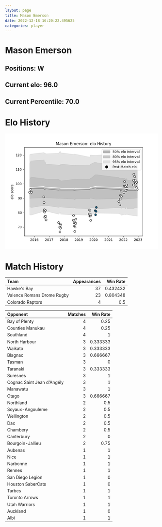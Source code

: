 ```yaml
---  
layout: page  
title: Mason Emerson  
date: 2022-12-18 16:20:22.495625  
categories: player  
---
```

# Mason Emerson

## Positions: W

## Current elo: 96.0

## Current Percentile: 70.0

# Elo History


![elo history](history_MasonEmerson.png)
# Match History


| Team                       |   Appearances |   Win Rate |
|:---------------------------|--------------:|-----------:|
| Hawke's Bay                |            37 |   0.432432 |
| Valence Romans Drome Rugby |            23 |   0.804348 |
| Colorado Raptors           |             4 |   0.5      |

| Opponent                   |   Matches |   Win Rate |
|:---------------------------|----------:|-----------:|
| Bay of Plenty              |         4 |   0.25     |
| Counties Manukau           |         4 |   0.25     |
| Southland                  |         4 |   1        |
| North Harbour              |         3 |   0.333333 |
| Waikato                    |         3 |   0.333333 |
| Blagnac                    |         3 |   0.666667 |
| Tasman                     |         3 |   0        |
| Taranaki                   |         3 |   0.333333 |
| Suresnes                   |         3 |   1        |
| Cognac Saint Jean d'Angély |         3 |   1        |
| Manawatu                   |         3 |   1        |
| Otago                      |         3 |   0.666667 |
| Northland                  |         2 |   0.5      |
| Soyaux-Angouleme           |         2 |   0.5      |
| Wellington                 |         2 |   0.5      |
| Dax                        |         2 |   0.5      |
| Chambery                   |         2 |   0.5      |
| Canterbury                 |         2 |   0        |
| Bourgoin-Jallieu           |         2 |   0.75     |
| Aubenas                    |         1 |   1        |
| Nice                       |         1 |   1        |
| Narbonne                   |         1 |   1        |
| Rennes                     |         1 |   1        |
| San Diego Legion           |         1 |   0        |
| Houston SaberCats          |         1 |   0        |
| Tarbes                     |         1 |   1        |
| Toronto Arrows             |         1 |   1        |
| Utah Warriors              |         1 |   1        |
| Auckland                   |         1 |   0        |
| Albi                       |         1 |   1        |